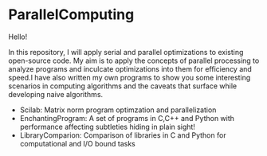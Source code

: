 # ParallelComputing

Hello!

In this repository, I will apply serial and parallel optimizations to existing open-source code. My aim is to apply the concepts of parallel processing to analyze programs and inculcate optimizations into them for efficiency and speed.I have also written my own programs to show you some interesting scenarios in computing algorithms and the caveats that surface while developing naive algorithms.

- Scilab: Matrix norm program optimzation and parallelization
- EnchantingProgram: A set of programs in C,C++ and Python with performance affecting subtleties hiding in plain sight!
- LibraryComparion: Comparison of libraries in C and Python for computational and I/O bound tasks
